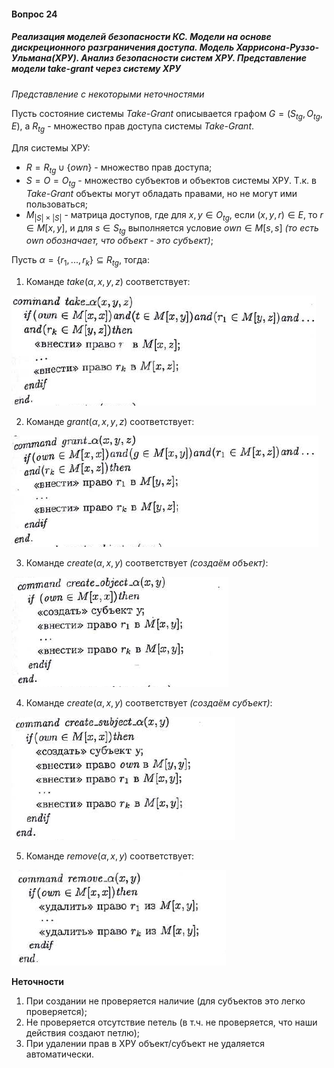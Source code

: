 #### Вопрос 24

##### Реализация моделей безопасности КС. Модели на основе дискреционного разграничения доступа. Модель Харрисона-Руззо-Ульмана(ХРУ). Анализ безопасности систем ХРУ. Представление модели take-grant через систему ХРУ

*Представление с некоторыми неточностями*

Пусть состояние системы *Take-Grant* описывается графом $G=(S_{tg},O_{tg},E)$, а $R_{tg}$ - множество прав доступа системы *Take-Grant*.

Для системы ХРУ:
- $R=R_{tg} \cup \{own\}$ - множество прав доступа;
- $S=O=O_{tg}$ - множество субъектов и объектов системы ХРУ. Т.к. в *Take-Grant* объекты могут обладать правами, но не могут ими пользоваться;
- $M_{|S|\times |S|}$ - матрица доступов, где для $x,y\in O_{tg}$, если $(x,y,r)\in E$, то $r\in M[x,y]$, и для $s\in S_{tg}$ выполняется условие $own \in M[s,s]$ *(то есть own обозначает, что объект - это субъект)*;

Пусть $\alpha= \{r_1,...,r_k\} \subseteq R_{tg}$, тогда:

1. Команде $take(\alpha, x, y, z)$ соответствует:

![Screenshot_1](./Answer_24/Screenshot_1.png)

2. Команде $grant(\alpha, x, y, z)$ соответствует:

![Screenshot_2](./Answer_24/Screenshot_2.png)

3. Команде $create(\alpha, x, y)$ соответствует *(создаём объект)*:

![Screenshot_3](./Answer_24/Screenshot_3.png)

4. Команде $create(\alpha, x, y)$ соответствует *(создаём субъект)*:

![Screenshot_4](./Answer_24/Screenshot_4.png)

5. Команде $remove(\alpha, x, y)$ соответствует:

![Screenshot_5](./Answer_24/Screenshot_5.png)

**Неточности**
1. При создании не проверяется наличие (для субъектов это легко проверяется);
2. Не проверяется отсутствие петель (в т.ч. не проверяется, что наши действия создают петлю);
3. При удалении прав в ХРУ объект/субъект не удаляется автоматически.